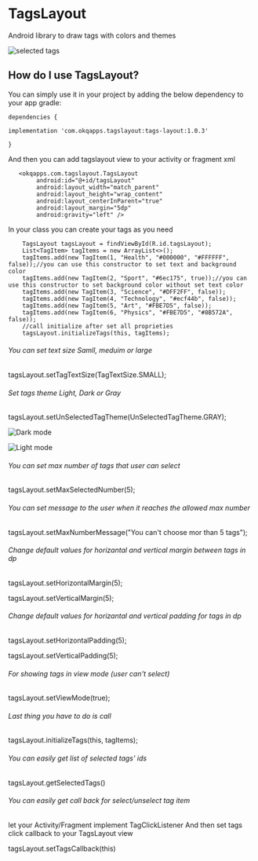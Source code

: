 # TagsLayout
Android library to draw tags with colors and themes 

![selected tags](https://user-images.githubusercontent.com/11648787/49321174-82f14f80-f50e-11e8-9f69-8e82d31fd8a9.png)       


## How do I use TagsLayout?
You can simply use it in your project by adding the below dependency to your app gradle:
```
dependencies {

implementation 'com.okqapps.tagslayout:tags-layout:1.0.3'

}
```
And then you can add tagslayout view to your activity or fragment xml

```
   <okqapps.com.tagslayout.TagsLayout
        android:id="@+id/tagsLayout"
        android:layout_width="match_parent"
        android:layout_height="wrap_content"
        android:layout_centerInParent="true"
        android:layout_margin="5dp"
        android:gravity="left" />
```

In your class you can create your tags as you need

        TagsLayout tagsLayout = findViewById(R.id.tagsLayout);
        List<TagItem> tagItems = new ArrayList<>();
        tagItems.add(new TagItem(1, "Health", "#000000", "#FFFFFF", false));//you can use this constructor to set text and background color
        tagItems.add(new TagItem(2, "Sport", "#6ec175", true));//you can use this constructor to set background color without set text color
        tagItems.add(new TagItem(3, "Science", "#DFF2FF", false));
        tagItems.add(new TagItem(4, "Technology", "#ecf44b", false));
        tagItems.add(new TagItem(5, "Art", "#FBE7D5", false));
        tagItems.add(new TagItem(6, "Physics", "#FBE7D5", "#8B572A", false));
        //call initialize after set all proprieties 
        tagsLayout.initializeTags(this, tagItems);
        
        
###### You can set text size Samll, meduim or large        

tagsLayout.setTagTextSize(TagTextSize.SMALL);

###### Set tags theme Light, Dark or Gray

tagsLayout.setUnSelectedTagTheme(UnSelectedTagTheme.GRAY);

![Dark mode](https://user-images.githubusercontent.com/11648787/49321178-8b498a80-f50e-11e8-964d-847009ceeffe.png)       


![Light mode](https://user-images.githubusercontent.com/11648787/49321179-8b498a80-f50e-11e8-96c8-4383968c88aa.png)

###### You can set max number of tags that user can select      

tagsLayout.setMaxSelectedNumber(5);


###### You can set message to the user when it reaches the allowed max number

tagsLayout.setMaxNumberMessage("You can't choose mor than 5 tags");


###### Change default values for horizantal and vertical margin between tags in dp

tagsLayout.setHorizontalMargin(5);

tagsLayout.setVerticalMargin(5);


###### Change default values for horizantal and vertical padding for tags in dp

tagsLayout.setHorizontalPadding(5);

tagsLayout.setVerticalPadding(5);


###### For showing tags in view mode (user can't select)

tagsLayout.setViewMode(true);

###### Last thing you have to do is call 

tagsLayout.initializeTags(this, tagItems);

###### You can easily get list of selected tags' ids

tagsLayout.getSelectedTags()


###### You can easily get call back for select/unselect tag item
let your Activity/Fragment implement TagClickListener
And then set tags click callback to your TagsLayout view

tagsLayout.setTagsCallback(this) 
